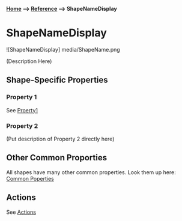 **[Home](/) --> [Reference](../ref) --> ShapeNameDisplay**

# ShapeNameDisplay

![ShapeNameDisplay] media/ShapeName.png

(Description Here)

## Shape-Specific Properties

### Property 1
See [Proerty1](common/Property1.md)

### Property 2
(Put description of Property 2 directly here)


## Other Common Proporties
All shapes have many other common properties. Look them up here: [Common Poperties](common/README.md)

## Actions
See [Actions](common/Actions.md)
